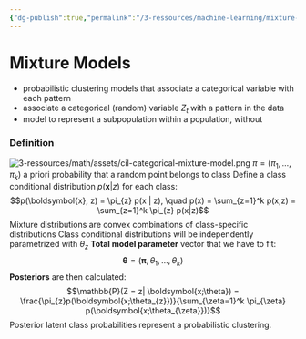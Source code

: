 ```yaml
---
{"dg-publish":true,"permalink":"/3-ressources/machine-learning/mixture-models/","tags":["computer-science/machine-learning eth/cil/theory"],"created":"","updated":""}
---
```


# Mixture Models
- probabilistic clustering models that associate a categorical variable with each pattern
- associate a categorical (random) variable $Z_t$ with a pattern in the data
- model to represent a subpopulation within a population, without 
### Definition
![3-ressources/math/assets/cil-categorical-mixture-model.png](/img/user/3-ressources/math/assets/cil-categorical-mixture-model.png)
$\pi = (\pi_{1}, \dots, \pi_{k})$ a priori probability that a random point belongs to class
Define a class conditional distribution $p(\boldsymbol{x}|z)$  for each class:
$$p(\boldsymbol{x}, z) = \pi_{z} p(x | z), \quad p(x) = \sum_{z=1}^k p(x,z) = \sum_{z=1}^k \pi_{z} p(x|z)$$
Mixture distributions are convex combinations of class-specific distributions
Class conditional distributions will be independently parametrized with $\theta_{z}$
**Total model parameter** vector that we have to fit:
$$\boldsymbol{\theta} = (\boldsymbol{\pi}, \theta_{1}, \dots, \theta_{k})$$
**Posteriors** are then calculated:
$$\mathbb{P}(Z = z| \boldsymbol{x;\theta}) = \frac{\pi_{z}p(\boldsymbol{x;\theta_{z}})}{\sum_{\zeta=1}^k \pi_{\zeta} p(\boldsymbol{x;\theta_{\zeta}})}$$
Posterior latent class probabilities represent a probabilistic clustering.